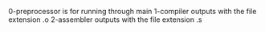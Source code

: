 0-preprocessor is for running through main
1-compiler outputs with the file extension .o
2-assembler outputs with the file extension .s
